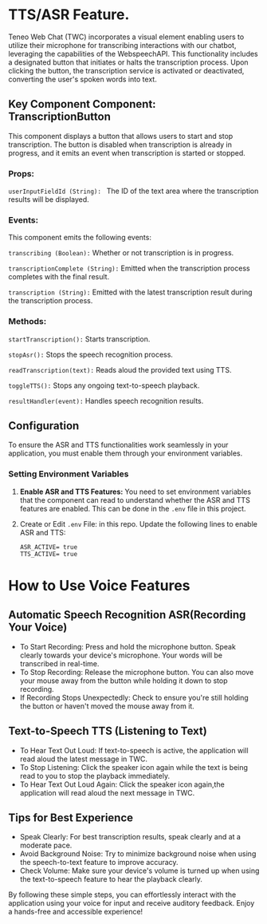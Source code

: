 # TTS/ASR Feature.
Teneo Web Chat (TWC) incorporates a visual element enabling users to utilize their microphone for transcribing interactions with our chatbot, leveraging the capabilities of the WebspeechAPI. This functionality includes a designated button that initiates or halts the transcription process. Upon clicking the button, the transcription service is activated or deactivated, converting the user's spoken words into text.

## Key Component Component: TranscriptionButton

This component displays a button that allows users to start and stop transcription. The button is disabled when transcription is already in progress, and it emits an event when transcription is started or stopped.

### Props:
`userInputFieldId (String): ` The ID of the text area where the 
transcription results will be displayed.

### Events:
  This component emits the following events:

```transcribing (Boolean):``` Whether or not transcription is in progress.

```transcriptionComplete (String):``` Emitted when the transcription process completes with the final result.

```transcription (String):``` Emitted with the latest transcription result during the transcription process.


### Methods:

```startTranscription():``` Starts transcription.

```stopAsr():```  Stops the speech recognition process.

```readTranscription(text):``` Reads aloud the provided text using TTS.

```toggleTTS():``` Stops any ongoing text-to-speech playback.

```resultHandler(event):``` Handles speech recognition results.

## Configuration

To ensure the ASR and TTS functionalities work seamlessly in your application, you must enable them through your environment variables. 

### Setting Environment Variables

1. **Enable ASR and TTS Features:** You need to set environment variables that the component can read to understand whether the ASR and TTS features are enabled. This can be done in the `.env` file in this project.

2. Create or Edit `.env` File: in this repo. 
 Update the following lines to enable ASR and TTS:

    ```plaintext
    ASR_ACTIVE= true
    TTS_ACTIVE= true
    ```
 # How to Use Voice Features

## Automatic Speech Recognition ASR(Recording Your Voice)
* To Start Recording: Press and hold the microphone button. Speak clearly towards your device's microphone. Your words will be transcribed in real-time.
* To Stop Recording: Release the microphone button. You can also move your mouse away from the button while holding it down to stop recording.
* If Recording Stops Unexpectedly: Check to ensure you're still holding the button or haven't moved the mouse away from it.

## Text-to-Speech TTS (Listening to Text)
* To Hear Text Out Loud: If text-to-speech is active, the application will read aloud the latest message in TWC.
* To Stop Listening: Click the speaker icon again while the text is being read to you to stop the playback immediately.
* To Hear Text Out Loud Again: Click the speaker icon again,the application will read aloud the next message in TWC.
## Tips for Best Experience

* Speak Clearly: For best transcription results, speak clearly and at a moderate pace.
* Avoid Background Noise: Try to minimize background noise when using the speech-to-text feature to improve accuracy.
* Check Volume: Make sure your device's volume is turned up when using the text-to-speech feature to hear the playback clearly.

By following these simple steps, you can effortlessly interact with the application using your voice for input and receive auditory feedback. Enjoy a hands-free and accessible experience!